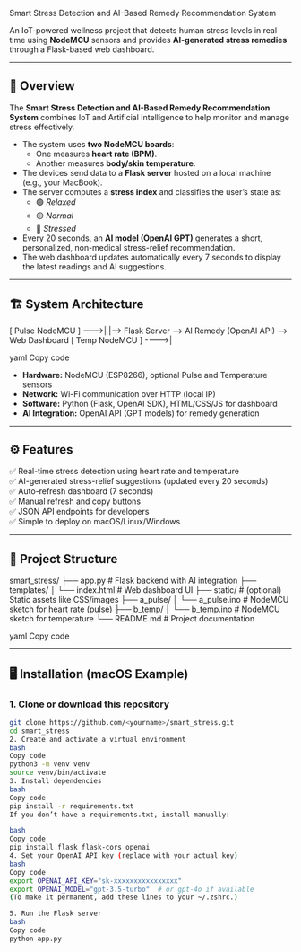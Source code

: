 Smart Stress Detection and AI-Based Remedy Recommendation System

An IoT-powered wellness project that detects human stress levels in real time using **NodeMCU** sensors and provides **AI-generated stress remedies** through a Flask-based web dashboard.

---

## 📖 Overview

The **Smart Stress Detection and AI-Based Remedy Recommendation System** combines IoT and Artificial Intelligence to help monitor and manage stress effectively.

- The system uses **two NodeMCU boards**:
  - One measures **heart rate (BPM)**.
  - Another measures **body/skin temperature**.
- The devices send data to a **Flask server** hosted on a local machine (e.g., your MacBook).
- The server computes a **stress index** and classifies the user’s state as:
  - 🟢 *Relaxed*
  - 🟡 *Normal*
  - 🔴 *Stressed*
- Every 20 seconds, an **AI model (OpenAI GPT)** generates a short, personalized, non-medical stress-relief recommendation.
- The web dashboard updates automatically every 7 seconds to display the latest readings and AI suggestions.

---

## 🏗️ System Architecture

[ Pulse NodeMCU ] --->|
|--> Flask Server --> AI Remedy (OpenAI API) --> Web Dashboard
[ Temp NodeMCU ] ---->|

yaml
Copy code

- **Hardware:** NodeMCU (ESP8266), optional Pulse and Temperature sensors  
- **Network:** Wi-Fi communication over HTTP (local IP)  
- **Software:** Python (Flask, OpenAI SDK), HTML/CSS/JS for dashboard  
- **AI Integration:** OpenAI API (GPT models) for remedy generation  

---

## ⚙️ Features

✅ Real-time stress detection using heart rate and temperature  
✅ AI-generated stress-relief suggestions (updated every 20 seconds)  
✅ Auto-refresh dashboard (7 seconds)  
✅ Manual refresh and copy buttons  
✅ JSON API endpoints for developers  
✅ Simple to deploy on macOS/Linux/Windows  

---

## 🧩 Project Structure

smart_stress/
├── app.py # Flask backend with AI integration
├── templates/
│ └── index.html # Web dashboard UI
├── static/ # (optional) Static assets like CSS/images
├── a_pulse/
│ └── a_pulse.ino # NodeMCU sketch for heart rate (pulse)
├── b_temp/
│ └── b_temp.ino # NodeMCU sketch for temperature
└── README.md # Project documentation

yaml
Copy code

---

## 🖥️ Installation (macOS Example)

### 1. Clone or download this repository
```bash
git clone https://github.com/<yourname>/smart_stress.git
cd smart_stress
2. Create and activate a virtual environment
bash
Copy code
python3 -m venv venv
source venv/bin/activate
3. Install dependencies
bash
Copy code
pip install -r requirements.txt
If you don’t have a requirements.txt, install manually:

bash
Copy code
pip install flask flask-cors openai
4. Set your OpenAI API key (replace with your actual key)
bash
Copy code
export OPENAI_API_KEY="sk-xxxxxxxxxxxxxxxx"
export OPENAI_MODEL="gpt-3.5-turbo"  # or gpt-4o if available
(To make it permanent, add these lines to your ~/.zshrc.)

5. Run the Flask server
bash
Copy code
python app.py
